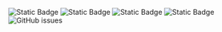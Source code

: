 ![Static Badge](https://img.shields.io/badge/blacklists-60-000000) ![Static Badge](https://img.shields.io/badge/blacklisted-2704149-cc0000) ![Static Badge](https://img.shields.io/badge/whitelisted-2244-00CC00) ![Static Badge](https://img.shields.io/badge/streaming_blacklist-28107-000000) ![GitHub issues](https://img.shields.io/github/issues/fabriziosalmi/blacklists)
